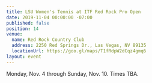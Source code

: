 ```yaml
---
title: LSU Women's Tennis at ITF Red Rock Pro Open
date: 2019-11-04 00:00:00 -07:00
published: false
position: 14
venue:
  name: Red Rock Country Club
  address: 2250 Red Springs Dr., Las Vegas, NV 89135
  locationUrl: https://goo.gl/maps/T1fRdpW2dCqz4gmq6
layout: event
---
```


Monday, Nov. 4 through Sunday, Nov. 10.  Times TBA.